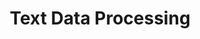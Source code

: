 ---
title: "Text Data Processing"
layout: forward
target: https://multix.io/data-science-book-uva-2023/docs/modules/text-data-module/overview-text-data.html
nav_order: 1
---